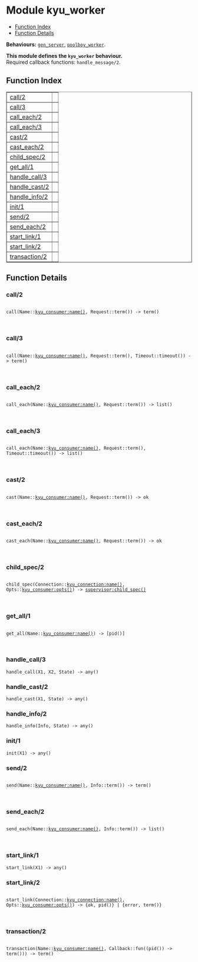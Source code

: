 

# Module kyu_worker #
* [Function Index](#index)
* [Function Details](#functions)

__Behaviours:__ [`gen_server`](gen_server.md), [`poolboy_worker`](poolboy_worker.md).

__This module defines the `kyu_worker` behaviour.__<br /> Required callback functions: `handle_message/2`.

<a name="index"></a>

## Function Index ##


<table width="100%" border="1" cellspacing="0" cellpadding="2" summary="function index"><tr><td valign="top"><a href="#call-2">call/2</a></td><td></td></tr><tr><td valign="top"><a href="#call-3">call/3</a></td><td></td></tr><tr><td valign="top"><a href="#call_each-2">call_each/2</a></td><td></td></tr><tr><td valign="top"><a href="#call_each-3">call_each/3</a></td><td></td></tr><tr><td valign="top"><a href="#cast-2">cast/2</a></td><td></td></tr><tr><td valign="top"><a href="#cast_each-2">cast_each/2</a></td><td></td></tr><tr><td valign="top"><a href="#child_spec-2">child_spec/2</a></td><td></td></tr><tr><td valign="top"><a href="#get_all-1">get_all/1</a></td><td></td></tr><tr><td valign="top"><a href="#handle_call-3">handle_call/3</a></td><td></td></tr><tr><td valign="top"><a href="#handle_cast-2">handle_cast/2</a></td><td></td></tr><tr><td valign="top"><a href="#handle_info-2">handle_info/2</a></td><td></td></tr><tr><td valign="top"><a href="#init-1">init/1</a></td><td></td></tr><tr><td valign="top"><a href="#send-2">send/2</a></td><td></td></tr><tr><td valign="top"><a href="#send_each-2">send_each/2</a></td><td></td></tr><tr><td valign="top"><a href="#start_link-1">start_link/1</a></td><td></td></tr><tr><td valign="top"><a href="#start_link-2">start_link/2</a></td><td></td></tr><tr><td valign="top"><a href="#transaction-2">transaction/2</a></td><td></td></tr></table>


<a name="functions"></a>

## Function Details ##

<a name="call-2"></a>

### call/2 ###

<pre><code>
call(Name::<a href="kyu_consumer.md#type-name">kyu_consumer:name()</a>, Request::term()) -&gt; term()
</code></pre>
<br />

<a name="call-3"></a>

### call/3 ###

<pre><code>
call(Name::<a href="kyu_consumer.md#type-name">kyu_consumer:name()</a>, Request::term(), Timeout::timeout()) -&gt; term()
</code></pre>
<br />

<a name="call_each-2"></a>

### call_each/2 ###

<pre><code>
call_each(Name::<a href="kyu_consumer.md#type-name">kyu_consumer:name()</a>, Request::term()) -&gt; list()
</code></pre>
<br />

<a name="call_each-3"></a>

### call_each/3 ###

<pre><code>
call_each(Name::<a href="kyu_consumer.md#type-name">kyu_consumer:name()</a>, Request::term(), Timeout::timeout()) -&gt; list()
</code></pre>
<br />

<a name="cast-2"></a>

### cast/2 ###

<pre><code>
cast(Name::<a href="kyu_consumer.md#type-name">kyu_consumer:name()</a>, Request::term()) -&gt; ok
</code></pre>
<br />

<a name="cast_each-2"></a>

### cast_each/2 ###

<pre><code>
cast_each(Name::<a href="kyu_consumer.md#type-name">kyu_consumer:name()</a>, Request::term()) -&gt; ok
</code></pre>
<br />

<a name="child_spec-2"></a>

### child_spec/2 ###

<pre><code>
child_spec(Connection::<a href="kyu_connection.md#type-name">kyu_connection:name()</a>, Opts::<a href="kyu_consumer.md#type-opts">kyu_consumer:opts()</a>) -&gt; <a href="supervisor.md#type-child_spec">supervisor:child_spec()</a>
</code></pre>
<br />

<a name="get_all-1"></a>

### get_all/1 ###

<pre><code>
get_all(Name::<a href="kyu_consumer.md#type-name">kyu_consumer:name()</a>) -&gt; [pid()]
</code></pre>
<br />

<a name="handle_call-3"></a>

### handle_call/3 ###

`handle_call(X1, X2, State) -> any()`

<a name="handle_cast-2"></a>

### handle_cast/2 ###

`handle_cast(X1, State) -> any()`

<a name="handle_info-2"></a>

### handle_info/2 ###

`handle_info(Info, State) -> any()`

<a name="init-1"></a>

### init/1 ###

`init(X1) -> any()`

<a name="send-2"></a>

### send/2 ###

<pre><code>
send(Name::<a href="kyu_consumer.md#type-name">kyu_consumer:name()</a>, Info::term()) -&gt; term()
</code></pre>
<br />

<a name="send_each-2"></a>

### send_each/2 ###

<pre><code>
send_each(Name::<a href="kyu_consumer.md#type-name">kyu_consumer:name()</a>, Info::term()) -&gt; list()
</code></pre>
<br />

<a name="start_link-1"></a>

### start_link/1 ###

`start_link(X1) -> any()`

<a name="start_link-2"></a>

### start_link/2 ###

<pre><code>
start_link(Connection::<a href="kyu_connection.md#type-name">kyu_connection:name()</a>, Opts::<a href="kyu_consumer.md#type-opts">kyu_consumer:opts()</a>) -&gt; {ok, pid()} | {error, term()}
</code></pre>
<br />

<a name="transaction-2"></a>

### transaction/2 ###

<pre><code>
transaction(Name::<a href="kyu_consumer.md#type-name">kyu_consumer:name()</a>, Callback::fun((pid()) -&gt; term())) -&gt; term()
</code></pre>
<br />

